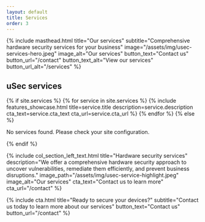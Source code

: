 ```yaml
---
layout: default
title: Services
order: 3
---
```

{% include masthead.html 
    title="Our services"
    subtitle="Comprehensive hardware security services for your business"
    image="/assets/img/usec-services-hero.jpeg"
    image_alt="Our services"
    button_text="Contact us"
    button_url="/contact"
    button_text_alt="View our services"
    button_url_alt="/services"
%}


<section class="features-showcase bg-gray-100 py-16">
    <div class="container mx-auto px-4">
        <h2 class="text-3xl md:text-4xl font-bold mb-12 text-center text-gray-800">
            uSec services
        </h2>
        <div class="grid grid-cols-1 md:grid-cols-3 gap-8">
            {% if site.services %}
                {% for service in site.services %}
                    {% include features_showcase.html title=service.title description=service.description cta_text=service.cta_text cta_url=service.cta_url %}   
                {% endfor %}
            {% else %}
                <p>No services found. Please check your site configuration.</p>
            {% endif %}
        </div>
    </div>
</section>

{% include col_section_left_text.html
    title="Hardware security services"
    description="We offer a comprehensive hardware security approach to uncover vulnerabilities, remediate them efficiently, and prevent business disruptions."
    image_path="/assets/img/usec-service-highlight.jpeg"
    image_alt="Our services"
    cta_text="Contact us to learn more"
    cta_url="/contact"
%}

{% include cta.html
    title="Ready to secure your devices?"
    subtitle="Contact us today to learn more about our services"
    button_text="Contact us"
    button_url="/contact"
%}
